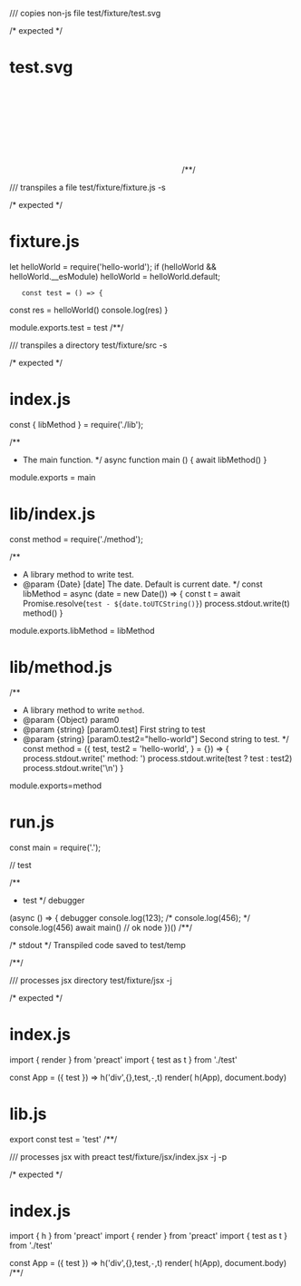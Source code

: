 /// copies non-js file
test/fixture/test.svg

/* expected */
# test.svg

<?xml version="1.0" encoding="UTF-8" standalone="no"?>
<svg></svg>
/**/

/// transpiles a file
test/fixture/fixture.js -s

/* expected */
# fixture.js

let helloWorld = require('hello-world'); if (helloWorld && helloWorld.__esModule) helloWorld = helloWorld.default;

       const test = () => {
  const res = helloWorld()
  console.log(res)
}

module.exports.test = test
/**/

/// transpiles a directory
test/fixture/src -s

/* expected */
# index.js

const { libMethod } = require('./lib');

/**
 * The main function.
 */
               async function main () {
  await libMethod()
}

module.exports = main

# lib/index.js

const method = require('./method');

/**
 * A library method to write test.
 * @param {Date} [date] The date. Default is current date.
 */
       const libMethod = async (date = new Date()) => {
  const t = await Promise.resolve(`test - ${date.toUTCString()}`)
  process.stdout.write(t)
  method()
}

module.exports.libMethod = libMethod

# lib/method.js

/**
 * A library method to write `method`.
 * @param {Object} param0
 * @param {string} [param0.test] First string to test
 * @param {string} [param0.test2="hello-world"] Second string to test.
 */
const method = ({
  test,
  test2 = 'hello-world',
} = {}) => {
  process.stdout.write(' method: ')
  process.stdout.write(test ? test : test2)
  process.stdout.write('\n')
}

module.exports=method

# run.js

const main = require('.');

// test

/**
 * test
 */
debugger

(async () => {
  debugger
  console.log(123); /* console.log(456); */ console.log(456)
  await main() // ok node
})()
/**/

/* stdout */
Transpiled code saved to test/temp

/**/

/// processes jsx directory
test/fixture/jsx -j

/* expected */
# index.js

import { render } from 'preact'
import { test as t } from './test'

const App = ({ test }) => h('div',{},test,`-`,t)
render( h(App), document.body)

# lib.js

export const test = 'test'
/**/

/// processes jsx with preact
test/fixture/jsx/index.jsx -j -p

/* expected */
# index.js

import { h } from 'preact'
import { render } from 'preact'
import { test as t } from './test'

const App = ({ test }) => h('div',{},test,`-`,t)
render( h(App), document.body)
/**/